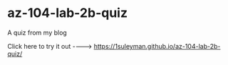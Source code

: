 # az-104-lab-2b-quiz

A quiz from my blog

Click here to try it out ----> https://1suleyman.github.io/az-104-lab-2b-quiz/

